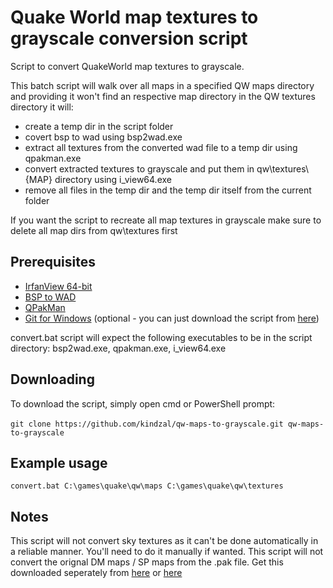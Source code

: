 # Quake World map textures to grayscale conversion script
Script to convert QuakeWorld map textures to grayscale.

This batch script will walk over all maps in a specified QW maps directory and providing 
it won't find an respective map directory in the QW textures directory it will:
- create a temp dir in the script folder
- covert bsp to wad using bsp2wad.exe
- extract all textures from the converted wad file to a temp dir using qpakman.exe
- convert extracted textures to grayscale and put them in qw\textures\\{MAP} directory using i_view64.exe
- remove all files in the temp dir and the temp dir itself from the current folder

If you want the script to recreate all map textures in grayscale make sure to delete all map dirs from qw\textures first

## Prerequisites
- <a href="https://www.irfanview.com/64bit.htm" rel="nofollow">IrfanView 64-bit</a>
- <a href="https://joshua.itch.io/quake-tools?download" rel="nofollow">BSP to WAD</a>
- <a href="https://www.quaddicted.com/files/tools/qpakman-062b.zip" rel="nofollow">QPakMan</a>
- <a href="https://git-scm.com/download/win" rel="nofollow">Git for Windows</a> (optional - you can just download the script from <a href="https://github.com/kindzal/qw-maps-to-grayscale/archive/master.zip" rel="nofollow">here</a>)

convert.bat script will expect the following executables to be in the script directory: bsp2wad.exe, qpakman.exe, i_view64.exe

## Downloading
To download the script, simply open cmd or PowerShell prompt: <br/><br/>
`git clone https://github.com/kindzal/qw-maps-to-grayscale.git qw-maps-to-grayscale`

## Example usage
`convert.bat C:\games\quake\qw\maps C:\games\quake\qw\textures`

## Notes
This script will not convert sky textures as it can't be done automatically in a reliable manner. You'll need to do it manually if wanted. 
This script will not convert the orignal DM maps / SP maps from the .pak file. Get this downloaded seperately from <a href="https://www.quakeworld.nu/forum/topic/2042/37310/greyish-textures-pack-clean-simple/" rel="nofollow">here</a> or <a href="https://gfx.quakeworld.nu/browse/textures/" rel="nofollow">here</a>
